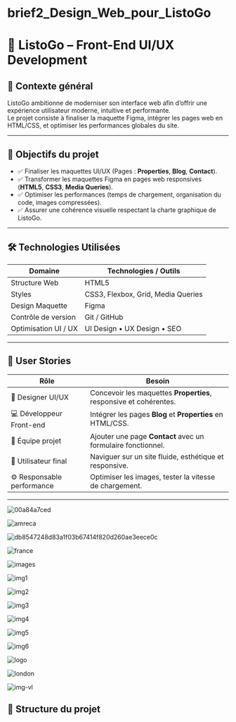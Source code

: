 # brief2_Design_Web_pour_ListoGo

# 🏡 ListoGo – Front-End UI/UX Development

## 📌 Contexte général

ListoGo ambitionne de moderniser son interface web afin d’offrir une expérience utilisateur moderne, intuitive et performante.  
Le projet consiste à finaliser la maquette Figma, intégrer les pages web en HTML/CSS, et optimiser les performances globales du site.

---

## 🎯 Objectifs du projet

- ✅ Finaliser les maquettes UI/UX (Pages : **Properties**, **Blog**, **Contact**).  
- ✅ Transformer les maquettes Figma en pages web responsives (**HTML5**, **CSS3**, **Media Queries**).  
- ✅ Optimiser les performances (temps de chargement, organisation du code, images compressées).  
- ✅ Assurer une cohérence visuelle respectant la charte graphique de ListoGo.

---

## 🛠️ Technologies Utilisées

| Domaine          | Technologies / Outils |
|------------------|------------------------|
| Structure Web    | HTML5                  |
| Styles           | CSS3, Flexbox, Grid, Media Queries |
| Design Maquette  | Figma                  |
| Contrôle de version | Git / GitHub        |
| Optimisation UI / UX | UI Design • UX Design • SEO |

---

## 👤 User Stories

| Rôle                  | Besoin                                                                 |
|------------------------|--------------------------------------------------------------------------|
| 🎨 Designer UI/UX     | Concevoir les maquettes **Properties**, responsive et cohérentes.       |
| 💻 Développeur Front-end | Intégrer les pages **Blog** et **Properties** en HTML/CSS.             |
| 📩 Équipe projet       | Ajouter une page **Contact** avec un formulaire fonctionnel.            |
| 👤 Utilisateur final   | Naviguer sur un site fluide, esthétique et responsive.                  |
| ⚙️ Responsable performance | Optimiser les images, tester la vitesse de chargement.           |

---



![00a84a7ced](https://media.githubusercontent.com/media/Anas-elkouri/brief2_Design_Web_pour_ListoGo/refs/heads/main/image/00a84a7ced3c6c1dfbf99f1a58a992449b0a638b.jpg)

![amreca](https://media.githubusercontent.com/media/Anas-elkouri/brief2_Design_Web_pour_ListoGo/refs/heads/main/image/amreca.jpg)

![db8547248d83a1f03b67414f820d260ae3eece0c](https://media.githubusercontent.com/media/Anas-elkouri/brief2_Design_Web_pour_ListoGo/refs/heads/main/image/db8547248d83a1f03b67414f820d260ae3eece0c(1).png)

![france](https://media.githubusercontent.com/media/Anas-elkouri/brief2_Design_Web_pour_ListoGo/refs/heads/main/image/france.jpg)

![images](https://media.githubusercontent.com/media/Anas-elkouri/brief2_Design_Web_pour_ListoGo/refs/heads/main/image/images.png)

![img1](https://media.githubusercontent.com/media/Anas-elkouri/brief2_Design_Web_pour_ListoGo/refs/heads/main/image/img1(1).jpg)

![img2](https://media.githubusercontent.com/media/Anas-elkouri/brief2_Design_Web_pour_ListoGo/refs/heads/main/image/img2.jpg)

![img3](https://media.githubusercontent.com/media/Anas-elkouri/brief2_Design_Web_pour_ListoGo/refs/heads/main/image/img3.jpg)

![img4](https://media.githubusercontent.com/media/Anas-elkouri/brief2_Design_Web_pour_ListoGo/refs/heads/main/image/img4.jpg)

![img5](https://media.githubusercontent.com/media/Anas-elkouri/brief2_Design_Web_pour_ListoGo/refs/heads/main/image/img5.jpg)

![img6](https://media.githubusercontent.com/media/Anas-elkouri/brief2_Design_Web_pour_ListoGo/refs/heads/main/image/img6.jpg)

![logo](https://media.githubusercontent.com/media/Anas-elkouri/brief2_Design_Web_pour_ListoGo/refs/heads/main/image/logo.png)

![london](https://media.githubusercontent.com/media/Anas-elkouri/brief2_Design_Web_pour_ListoGo/refs/heads/main/image/london.jpg)

![img-vl](https://media.githubusercontent.com/media/Anas-elkouri/brief2_Design_Web_pour_ListoGo/refs/heads/main/assets/img-vl.png)


## 📂 Structure du projet


